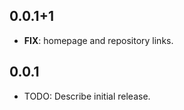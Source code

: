 ## 0.0.1+1

 - **FIX**: homepage and repository links.

## 0.0.1

* TODO: Describe initial release.
